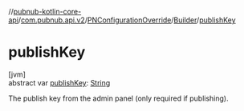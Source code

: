 //[pubnub-kotlin-core-api](../../../../index.md)/[com.pubnub.api.v2](../../index.md)/[PNConfigurationOverride](../index.md)/[Builder](index.md)/[publishKey](publish-key.md)

# publishKey

[jvm]\
abstract var [publishKey](publish-key.md): [String](https://kotlinlang.org/api/core/kotlin-stdlib/kotlin/-string/index.html)

The publish key from the admin panel (only required if publishing).
